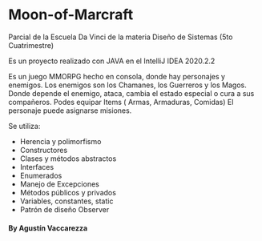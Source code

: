 # Moon-of-Marcraft
Parcial de la Escuela Da Vinci de la materia Diseño de Sistemas (5to Cuatrimestre)

Es un proyecto realizado con JAVA en el IntelliJ IDEA 2020.2.2

Es un juego MMORPG hecho en consola, donde hay personajes y enemigos.
Los enemigos son los Chamanes, los Guerreros y los Magos.
Donde depende el enemigo, ataca, cambia el estado especial o cura a sus compañeros.
Podes equipar Items ( Armas, Armaduras, Comidas)
El personaje puede asignarse misiones.

Se utiliza:
- Herencia y polimorfismo
- Constructores
- Clases y métodos abstractos
- Interfaces
- Enumerados
- Manejo de Excepciones
- Métodos públicos y privados
- Variables, constantes, static
- Patrón de diseño Observer


#### By Agustín Vaccarezza
